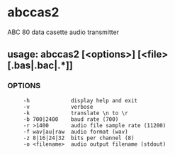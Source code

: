 # abccas2
ABC 80 data casette audio transmitter

## usage: abccas2 [\<options>] [\<file>\[.bas|.bac|.*]]
### OPTIONS
         -h             display help and exit
         -v             verbose
         -k             translate \n to \r
         -b 700|2400    baud rate (700)
         -r >1400       audio file sample rate (11200)
         -f wav|au|raw  audio format (wav)
         -z 8|16|24|32  bits per channel (8)
         -o <filename>  audio output filename (stdout)
